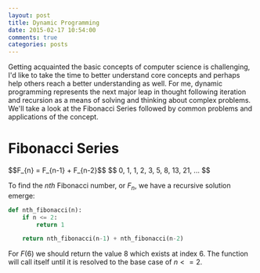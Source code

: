```yaml
---
layout: post
title: Dynamic Programming
date: 2015-02-17 10:54:00
comments: true
categories: posts
---
```


Getting acquainted the basic concepts of computer science is challenging, I'd like to take the time to better understand core concepts and perhaps help others reach a better understanding as well. For me, dynamic programming represents the next major leap in thought following iteration and recursion as a means of solving and thinking about complex problems. We'll take a look at the Fibonacci Series followed by common problems and applications of the concept. 

# Fibonacci Series

<script type="text/x-mathjax-config">
  MathJax.Hub.Config({tex2jax: {inlineMath: [['$','$'], ['\\(','\\)']]}});
</script>
<script type="text/javascript"
  src="http://cdn.mathjax.org/mathjax/latest/MathJax.js?config=TeX-AMS-MML_HTMLorMML">
</script>
<p>
  $$F_{n} = F_{n-1} + F_{n-2}$$
  $$ 0, 1, 1, 2, 3, 5, 8, 13, 21, ... $$ 
</p>

To find the $nth$ Fibonacci number, or $F_{n}$, we have a recursive solution emerge:

```python 
def nth_fibonacci(n):
    if n <= 2: 
        return 1

    return nth_fibonacci(n-1) + nth_fibonacci(n-2)
```

For $F(6)$ we should return the value $8$ which exists at index $6$. The function will call itself until it is resolved to the base case of $n<=2$. 


